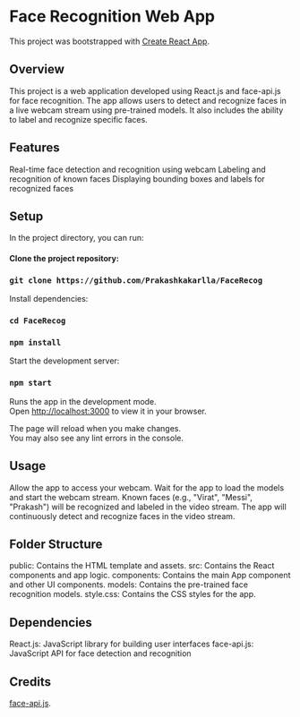 # Face Recognition Web App

This project was bootstrapped with [Create React App](https://github.com/facebook/create-react-app).

## Overview
This project is a web application developed using React.js and face-api.js for face recognition. The app allows users to detect and recognize faces in a live webcam stream using pre-trained models. It also includes the ability to label and recognize specific faces.

## Features

Real-time face detection and recognition using webcam
Labeling and recognition of known faces
Displaying bounding boxes and labels for recognized faces


## Setup

In the project directory, you can run:

#### Clone the project repository:
### `git clone https://github.com/Prakashkakarlla/FaceRecog`

Install dependencies:
### `cd FaceRecog`
### `npm install`

Start the development server:
### `npm start`

Runs the app in the development mode.\
Open [http://localhost:3000](http://localhost:3000) to view it in your browser.

The page will reload when you make changes.\
You may also see any lint errors in the console.

## Usage

Allow the app to access your webcam.
Wait for the app to load the models and start the webcam stream.
Known faces (e.g., "Virat", "Messi", "Prakash") will be recognized and labeled in the video stream.
The app will continuously detect and recognize faces in the video stream.

## Folder Structure
public: Contains the HTML template and assets.
src: Contains the React components and app logic.
components: Contains the main App component and other UI components.
models: Contains the pre-trained face recognition models.
style.css: Contains the CSS styles for the app.

## Dependencies

React.js: JavaScript library for building user interfaces
face-api.js: JavaScript API for face detection and recognition

## Credits

[face-api.js](https://github.com/justadudewhohacks/face-api.js).
